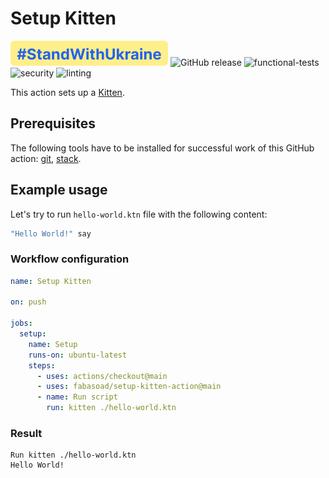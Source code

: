 # Setup Kitten

[![Stand With Ukraine](https://raw.githubusercontent.com/vshymanskyy/StandWithUkraine/main/badges/StandWithUkraine.svg)](https://stand-with-ukraine.pp.ua)
![GitHub release](https://img.shields.io/github/v/release/fabasoad/setup-kitten-action?include_prereleases)
![functional-tests](https://github.com/fabasoad/setup-kitten-action/actions/workflows/functional-tests.yml/badge.svg)
![security](https://github.com/fabasoad/setup-kitten-action/actions/workflows/security.yml/badge.svg)
![linting](https://github.com/fabasoad/setup-kitten-action/actions/workflows/linting.yml/badge.svg)

This action sets up a [Kitten](http://kittenlang.org/).

## Prerequisites

The following tools have to be installed for successful work of this GitHub action:
[git](https://git-scm.com), [stack](https://docs.haskellstack.org/en/stable).

## Example usage

Let's try to run `hello-world.ktn` file with the following content:

```haskell
"Hello World!" say
```

### Workflow configuration

```yaml
name: Setup Kitten

on: push

jobs:
  setup:
    name: Setup
    runs-on: ubuntu-latest
    steps:
      - uses: actions/checkout@main
      - uses: fabasoad/setup-kitten-action@main
      - name: Run script
        run: kitten ./hello-world.ktn
```

### Result

```shell
Run kitten ./hello-world.ktn
Hello World!
```

